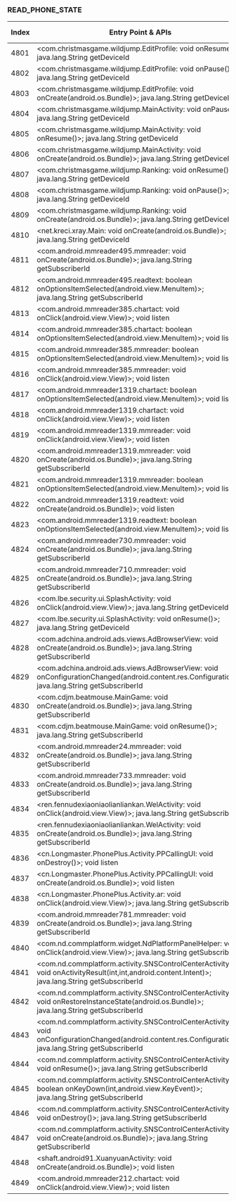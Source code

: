### READ_PHONE_STATE
| Index | Entry Point & APIs | Screen shot | Resource id | Label |
| ------------- | ------------- | ------------- |-------------|-------------|
| 4801 | <com.christmasgame.wildjump.EditProfile: void onResume()>; java.lang.String getDeviceId | ![](D:\COSMOS\output\py\Drebin\VirusShare_Android_20130506\VirusShare_d3832d146c3ea5d4363f7678d6724cf3\com.christmasgame.wildjump.EditProfile.png) |  | |
| 4802 | <com.christmasgame.wildjump.EditProfile: void onPause()>; java.lang.String getDeviceId | ![](D:\COSMOS\output\py\Drebin\VirusShare_Android_20130506\VirusShare_d3832d146c3ea5d4363f7678d6724cf3\com.christmasgame.wildjump.EditProfile.png) |  | |
| 4803 | <com.christmasgame.wildjump.EditProfile: void onCreate(android.os.Bundle)>; java.lang.String getDeviceId | ![](D:\COSMOS\output\py\Drebin\VirusShare_Android_20130506\VirusShare_d3832d146c3ea5d4363f7678d6724cf3\com.christmasgame.wildjump.EditProfile.png) |  | |
| 4804 | <com.christmasgame.wildjump.MainActivity: void onPause()>; java.lang.String getDeviceId | ![](D:\COSMOS\output\py\Drebin\VirusShare_Android_20130506\VirusShare_d3832d146c3ea5d4363f7678d6724cf3\com.christmasgame.wildjump.MainActivity.png) |  | |
| 4805 | <com.christmasgame.wildjump.MainActivity: void onResume()>; java.lang.String getDeviceId | ![](D:\COSMOS\output\py\Drebin\VirusShare_Android_20130506\VirusShare_d3832d146c3ea5d4363f7678d6724cf3\com.christmasgame.wildjump.MainActivity.png) |  | |
| 4806 | <com.christmasgame.wildjump.MainActivity: void onCreate(android.os.Bundle)>; java.lang.String getDeviceId | ![](D:\COSMOS\output\py\Drebin\VirusShare_Android_20130506\VirusShare_d3832d146c3ea5d4363f7678d6724cf3\com.christmasgame.wildjump.MainActivity.png) |  | |
| 4807 | <com.christmasgame.wildjump.Ranking: void onResume()>; java.lang.String getDeviceId | ![](D:\COSMOS\output\py\Drebin\VirusShare_Android_20130506\VirusShare_d3832d146c3ea5d4363f7678d6724cf3\com.christmasgame.wildjump.Ranking.png) |  | |
| 4808 | <com.christmasgame.wildjump.Ranking: void onPause()>; java.lang.String getDeviceId | ![](D:\COSMOS\output\py\Drebin\VirusShare_Android_20130506\VirusShare_d3832d146c3ea5d4363f7678d6724cf3\com.christmasgame.wildjump.Ranking.png) |  | |
| 4809 | <com.christmasgame.wildjump.Ranking: void onCreate(android.os.Bundle)>; java.lang.String getDeviceId | ![](D:\COSMOS\output\py\Drebin\VirusShare_Android_20130506\VirusShare_d3832d146c3ea5d4363f7678d6724cf3\com.christmasgame.wildjump.Ranking.png) |  | |
| 4810 | <net.kreci.xray.Main: void onCreate(android.os.Bundle)>; java.lang.String getDeviceId | ![](D:\COSMOS\output\py\Drebin\VirusShare_Android_20130506\VirusShare_bbbd7f4f09f561453f8d6fa556a93b0d\net.kreci.xray.Main.png) |  | |
| 4811 | <com.android.mmreader495.mmreader: void onCreate(android.os.Bundle)>; java.lang.String getSubscriberId | ![](D:\COSMOS\output\py\Drebin\VirusShare_Android_20130506\VirusShare_bbc4181146511680bb8874cae7fc144b\com.android.mmreader495.mmreader.png) |  | |
| 4812 | <com.android.mmreader495.readtext: boolean onOptionsItemSelected(android.view.MenuItem)>; java.lang.String getSubscriberId | ![](D:\COSMOS\output\py\Drebin\VirusShare_Android_20130506\VirusShare_bbc4181146511680bb8874cae7fc144b\com.android.mmreader495.readtext.png) |  | |
| 4813 | <com.android.mmreader385.chartact: void onClick(android.view.View)>; void listen | ![](D:\COSMOS\output\py\Drebin\VirusShare_Android_20130506\VirusShare_bc754c74665ce8e8e2e3b133022820ce\com.android.mmreader385.chartact.png) |  | |
| 4814 | <com.android.mmreader385.chartact: boolean onOptionsItemSelected(android.view.MenuItem)>; void listen | ![](D:\COSMOS\output\py\Drebin\VirusShare_Android_20130506\VirusShare_bc754c74665ce8e8e2e3b133022820ce\com.android.mmreader385.chartact.png) |  | |
| 4815 | <com.android.mmreader385.mmreader: boolean onOptionsItemSelected(android.view.MenuItem)>; void listen | ![](D:\COSMOS\output\py\Drebin\VirusShare_Android_20130506\VirusShare_bc754c74665ce8e8e2e3b133022820ce\com.android.mmreader385.mmreader.png) |  | |
| 4816 | <com.android.mmreader385.mmreader: void onClick(android.view.View)>; void listen | ![](D:\COSMOS\output\py\Drebin\VirusShare_Android_20130506\VirusShare_bc754c74665ce8e8e2e3b133022820ce\com.android.mmreader385.mmreader.png) |  | |
| 4817 | <com.android.mmreader1319.chartact: boolean onOptionsItemSelected(android.view.MenuItem)>; void listen | ![](D:\COSMOS\output\py\Drebin\VirusShare_Android_20130506\VirusShare_bc89182355ad50c097c997d775bc1ce4\com.android.mmreader1319.chartact.png) |  | |
| 4818 | <com.android.mmreader1319.chartact: void onClick(android.view.View)>; void listen | ![](D:\COSMOS\output\py\Drebin\VirusShare_Android_20130506\VirusShare_bc89182355ad50c097c997d775bc1ce4\com.android.mmreader1319.chartact.png) |  | |
| 4819 | <com.android.mmreader1319.mmreader: void onClick(android.view.View)>; void listen | ![](D:\COSMOS\output\py\Drebin\VirusShare_Android_20130506\VirusShare_bc89182355ad50c097c997d775bc1ce4\com.android.mmreader1319.mmreader.png) |  | |
| 4820 | <com.android.mmreader1319.mmreader: void onCreate(android.os.Bundle)>; java.lang.String getSubscriberId | ![](D:\COSMOS\output\py\Drebin\VirusShare_Android_20130506\VirusShare_bc89182355ad50c097c997d775bc1ce4\com.android.mmreader1319.mmreader.png) |  | |
| 4821 | <com.android.mmreader1319.mmreader: boolean onOptionsItemSelected(android.view.MenuItem)>; void listen | ![](D:\COSMOS\output\py\Drebin\VirusShare_Android_20130506\VirusShare_bc89182355ad50c097c997d775bc1ce4\com.android.mmreader1319.mmreader.png) |  | |
| 4822 | <com.android.mmreader1319.readtext: void onCreate(android.os.Bundle)>; void listen | ![](D:\COSMOS\output\py\Drebin\VirusShare_Android_20130506\VirusShare_bc89182355ad50c097c997d775bc1ce4\com.android.mmreader1319.readtext.png) |  | |
| 4823 | <com.android.mmreader1319.readtext: boolean onOptionsItemSelected(android.view.MenuItem)>; void listen | ![](D:\COSMOS\output\py\Drebin\VirusShare_Android_20130506\VirusShare_bc89182355ad50c097c997d775bc1ce4\com.android.mmreader1319.readtext.png) |  | |
| 4824 | <com.android.mmreader730.mmreader: void onCreate(android.os.Bundle)>; java.lang.String getSubscriberId | ![](D:\COSMOS\output\py\Drebin\VirusShare_Android_20130506\VirusShare_bcaee11ba7c1280f6f08d6f3a237028f\com.android.mmreader730.mmreader.png) |  | |
| 4825 | <com.android.mmreader710.mmreader: void onCreate(android.os.Bundle)>; java.lang.String getSubscriberId | ![](D:\COSMOS\output\py\Drebin\VirusShare_Android_20130506\VirusShare_bcb9a5a2fed88ad81365df2e94a439a4\com.android.mmreader710.mmreader.png) |  | |
| 4826 | <com.lbe.security.ui.SplashActivity: void onClick(android.view.View)>; java.lang.String getDeviceId | ![](D:\COSMOS\output\py\Drebin\VirusShare_Android_20130506\VirusShare_bcd7e9728ec77520c37ebdea6558f5d2\com.lbe.security.ui.SplashActivity.png) |  | |
| 4827 | <com.lbe.security.ui.SplashActivity: void onResume()>; java.lang.String getDeviceId | ![](D:\COSMOS\output\py\Drebin\VirusShare_Android_20130506\VirusShare_bcd7e9728ec77520c37ebdea6558f5d2\com.lbe.security.ui.SplashActivity.png) |  | |
| 4828 | <com.adchina.android.ads.views.AdBrowserView: void onCreate(android.os.Bundle)>; java.lang.String getSubscriberId | ![](D:\COSMOS\output\py\Drebin\VirusShare_Android_20130506\VirusShare_bce8fc8c1a05e39f42e171e7663090cf\com.adchina.android.ads.views.AdBrowserView.png) |  | |
| 4829 | <com.adchina.android.ads.views.AdBrowserView: void onConfigurationChanged(android.content.res.Configuration)>; java.lang.String getSubscriberId | ![](D:\COSMOS\output\py\Drebin\VirusShare_Android_20130506\VirusShare_bce8fc8c1a05e39f42e171e7663090cf\com.adchina.android.ads.views.AdBrowserView.png) |  | |
| 4830 | <com.cdjm.beatmouse.MainGame: void onCreate(android.os.Bundle)>; java.lang.String getSubscriberId | ![](D:\COSMOS\output\py\Drebin\VirusShare_Android_20130506\VirusShare_bce8fc8c1a05e39f42e171e7663090cf\com.cdjm.beatmouse.MainGame.png) |  | |
| 4831 | <com.cdjm.beatmouse.MainGame: void onResume()>; java.lang.String getSubscriberId | ![](D:\COSMOS\output\py\Drebin\VirusShare_Android_20130506\VirusShare_bce8fc8c1a05e39f42e171e7663090cf\com.cdjm.beatmouse.MainGame.png) |  | |
| 4832 | <com.android.mmreader24.mmreader: void onCreate(android.os.Bundle)>; java.lang.String getSubscriberId | ![](D:\COSMOS\output\py\Drebin\VirusShare_Android_20130506\VirusShare_bd13de3de4ee51cbc690cd2192fd4d23\com.android.mmreader24.mmreader.png) |  | |
| 4833 | <com.android.mmreader733.mmreader: void onCreate(android.os.Bundle)>; java.lang.String getSubscriberId | ![](D:\COSMOS\output\py\Drebin\VirusShare_Android_20130506\VirusShare_bd3560370073e3dee5c0004344377b29\com.android.mmreader733.mmreader.png) |  | |
| 4834 | <ren.fennudexiaoniaolianliankan.WelActivity: void onClick(android.view.View)>; java.lang.String getSubscriberId | ![](D:\COSMOS\output\py\Drebin\VirusShare_Android_20130506\VirusShare_bdf5d9a362b20f7edf49050794f14b88\ren.fennudexiaoniaolianliankan.WelActivity.png) |  | |
| 4835 | <ren.fennudexiaoniaolianliankan.WelActivity: void onCreate(android.os.Bundle)>; java.lang.String getSubscriberId | ![](D:\COSMOS\output\py\Drebin\VirusShare_Android_20130506\VirusShare_bdf5d9a362b20f7edf49050794f14b88\ren.fennudexiaoniaolianliankan.WelActivity.png) |  | |
| 4836 | <cn.Longmaster.PhonePlus.Activity.PPCallingUI: void onDestroy()>; void listen | ![](D:\COSMOS\output\py\Drebin\VirusShare_Android_20130506\VirusShare_be00f652fdd3cf70df061d9b7b3847e6\cn.Longmaster.PhonePlus.Activity.PPCallingUI.png) |  | |
| 4837 | <cn.Longmaster.PhonePlus.Activity.PPCallingUI: void onCreate(android.os.Bundle)>; void listen | ![](D:\COSMOS\output\py\Drebin\VirusShare_Android_20130506\VirusShare_be00f652fdd3cf70df061d9b7b3847e6\cn.Longmaster.PhonePlus.Activity.PPCallingUI.png) |  | |
| 4838 | <cn.Longmaster.PhonePlus.Activity.ar: void onClick(android.view.View)>; java.lang.String getSubscriberId | ![](D:\COSMOS\output\py\Drebin\VirusShare_Android_20130506\VirusShare_be00f652fdd3cf70df061d9b7b3847e6\cn.Longmaster.PhonePlus.Activity.PPRegisterExUI.png) |  | |
| 4839 | <com.android.mmreader781.mmreader: void onCreate(android.os.Bundle)>; java.lang.String getSubscriberId | ![](D:\COSMOS\output\py\Drebin\VirusShare_Android_20130506\VirusShare_be146a59f374766cb1f10978faa70b14\com.android.mmreader781.mmreader.png) |  | |
| 4840 | <com.nd.commplatform.widget.NdPlatformPanelHelper: void onClick(android.view.View)>; java.lang.String getSubscriberId | ![](D:\COSMOS\output\py\Drebin\VirusShare_Android_20130506\VirusShare_be2c226837b6fe4fa8bab88da952ac6a\com.nd.commplatform.activity.SNSControlCenterActivity.png) |  | |
| 4841 | <com.nd.commplatform.activity.SNSControlCenterActivity: void onActivityResult(int,int,android.content.Intent)>; java.lang.String getSubscriberId | ![](D:\COSMOS\output\py\Drebin\VirusShare_Android_20130506\VirusShare_be2c226837b6fe4fa8bab88da952ac6a\com.nd.commplatform.activity.SNSControlCenterActivity.png) |  | |
| 4842 | <com.nd.commplatform.activity.SNSControlCenterActivity: void onRestoreInstanceState(android.os.Bundle)>; java.lang.String getSubscriberId | ![](D:\COSMOS\output\py\Drebin\VirusShare_Android_20130506\VirusShare_be2c226837b6fe4fa8bab88da952ac6a\com.nd.commplatform.activity.SNSControlCenterActivity.png) |  | |
| 4843 | <com.nd.commplatform.activity.SNSControlCenterActivity: void onConfigurationChanged(android.content.res.Configuration)>; java.lang.String getSubscriberId | ![](D:\COSMOS\output\py\Drebin\VirusShare_Android_20130506\VirusShare_be2c226837b6fe4fa8bab88da952ac6a\com.nd.commplatform.activity.SNSControlCenterActivity.png) |  | |
| 4844 | <com.nd.commplatform.activity.SNSControlCenterActivity: void onResume()>; java.lang.String getSubscriberId | ![](D:\COSMOS\output\py\Drebin\VirusShare_Android_20130506\VirusShare_be2c226837b6fe4fa8bab88da952ac6a\com.nd.commplatform.activity.SNSControlCenterActivity.png) |  | |
| 4845 | <com.nd.commplatform.activity.SNSControlCenterActivity: boolean onKeyDown(int,android.view.KeyEvent)>; java.lang.String getSubscriberId | ![](D:\COSMOS\output\py\Drebin\VirusShare_Android_20130506\VirusShare_be2c226837b6fe4fa8bab88da952ac6a\com.nd.commplatform.activity.SNSControlCenterActivity.png) |  | |
| 4846 | <com.nd.commplatform.activity.SNSControlCenterActivity: void onDestroy()>; java.lang.String getSubscriberId | ![](D:\COSMOS\output\py\Drebin\VirusShare_Android_20130506\VirusShare_be2c226837b6fe4fa8bab88da952ac6a\com.nd.commplatform.activity.SNSControlCenterActivity.png) |  | |
| 4847 | <com.nd.commplatform.activity.SNSControlCenterActivity: void onCreate(android.os.Bundle)>; java.lang.String getSubscriberId | ![](D:\COSMOS\output\py\Drebin\VirusShare_Android_20130506\VirusShare_be2c226837b6fe4fa8bab88da952ac6a\com.nd.commplatform.activity.SNSControlCenterActivity.png) |  | |
| 4848 | <shaft.android91.XuanyuanActivity: void onCreate(android.os.Bundle)>; void listen | ![](D:\COSMOS\output\py\Drebin\VirusShare_Android_20130506\VirusShare_be2c226837b6fe4fa8bab88da952ac6a\shaft.android91.XuanyuanActivity.png) |  | |
| 4849 | <com.android.mmreader212.chartact: void onClick(android.view.View)>; void listen | ![](D:\COSMOS\output\py\Drebin\VirusShare_Android_20130506\VirusShare_be93a1d8dcbcfd4753297f1d006e4bd4\com.android.mmreader212.chartact.png) |  | |
